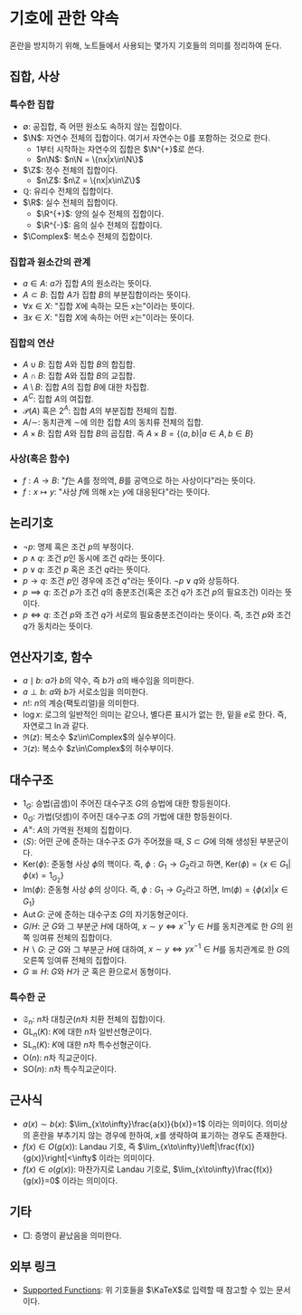 <!---
title: '기호에 관한 약속'
category: Mathematics
language: Korean
--->

# 기호에 관한 약속

혼란을 방지하기 위해, 노트들에서 사용되는 몇가지 기호들의 의미를 정리하여 둔다.

## 집합, 사상

### 특수한 집합

- $\emptyset$: 공집합, 즉 어떤 원소도 속하지 않는 집합이다.
- $\N$: 자연수 전체의 집합이다. 여기서 자연수는 $0$를 포함하는 것으로 한다.
  - $1$부터 시작하는 자연수의 집합은 $\N^{+}$로 쓴다.
  - $n\N$: $n\N = \{nx|x\in\N\}$
- $\Z$: 정수 전체의 집합이다.
  - $n\Z$: $n\Z = \{nx|x\in\Z\}$
- $\mathbb{Q}$: 유리수 전체의 집합이다.
- $\R$: 실수 전체의 집합이다.
  - $\R^{+}$: 양의 실수 전체의 집합이다.
  - $\R^{-}$: 음의 실수 전체의 집합이다.
- $\Complex$: 복소수 전체의 집합이다.

### 집합과 원소간의 관계

- $a\in A$: $a$가 집합 $A$의 원소라는 뜻이다.
- $A\subset B$: 집합 $A$가 집합 $B$의 부분집합이라는 뜻이다.
- $\forall x \in X$: "집합 $X$에 속하는 모든 $x$는"이라는 뜻이다.
- $\exists x \in X$: "집합 $X$에 속하는 어떤 $x$는"이라는 뜻이다.

### 집합의 연산

- $A\cup B$: 집합 $A$와 집합 $B$의 합집합.
- $A\cap B$: 집합 $A$와 집합 $B$의 교집합.
- $A\setminus B$: 집합 $A$의 집합 $B$에 대한 차집합.
- $A^{C}$: 집합 $A$의 여집합.
- $\mathscr{P}(A)$ 혹은 $2^A$: 집합 $A$의 부분집합 전체의 집합.
- $A/\sim$: 동치관계 $\sim$에 의한 집합 $A$의 동치류 전체의 집합.
- $A\times B$: 집합 $A$와 집합 $B$의 곱집합. 즉 $A\times B=\{(a,b)|a\in A, b\in B\}$

### 사상(혹은 함수)

- $f: A\to B$: "$f$는 $A$를 정의역, $B$를 공역으로 하는 사상이다"라는 뜻이다.
- $f: x\mapsto y$: "사상 $f$에 의해 $x$는 $y$에 대응된다"라는 뜻이다.

## 논리기호

- $\lnot p$: 명제 혹은 조건 $p$의 부정이다.
- $p\land q$: 조건 $p$인 동시에 조건 $q$라는 뜻이다.
- $p\lor q$: 조건 $p$ 혹은 조건 $q$라는 뜻이다.
- $p\longrightarrow q$: 조건 $p$인 경우에 조건 $q$"라는 뜻이다. $\neg p\lor q$와
상등하다.
- $p\implies q$: 조건 $p$가 조건 $q$의 충분조건(혹은 조건 $q$가 조건 $p$의 필요조건)
이라는 뜻이다.
- $p\iff q$: 조건 $p$와 조건 $q$가 서로의 필요충분조건이라는 뜻이다. 즉,
조건 $p$와 조건 $q$가 동치라는 뜻이다.

## 연산자기호, 함수

- $a\mid b$: $a$가 $b$의 약수, 즉 $b$가 $a$의 배수임을 의미한다.
- $a\perp b$: $a$와 $b$가 서로소임을 의미한다.
- $n!$: $n$의 계승(팩토리얼)을 의미한다.
- $\log x$: 로그의 일반적인 의미는 같으나, 별다른 표시가 없는 한, 밑을 $e$로 한다.
즉, 자연로그 $\ln$과 같다.
- $\Re(z)$: 복소수 $z\in\Complex$의 실수부이다.
- $\Im(z)$: 복소수 $z\in\Complex$의 허수부이다.

## 대수구조

- $1_G$: 승법(곱셈)이 주어진 대수구조 $G$의 승법에 대한 항등원이다.
- $0_G$: 가법(덧셈)이 주어진 대수구조 $G$의 가법에 대한 항등원이다.
- $A^{\times}$: $A$의 가역원 전체의 집합이다.
- $\langle S\rangle$: 어떤 군에 준하는 대수구조 $G$가
주어졌을 때, $S\subset G$에 의해 생성된 부분군이다.
- $\text{Ker}(\phi)$: 준동형 사상 $\phi$의 핵이다.
즉, $\phi:G_1\to G_2$라고 하면,
$\text{Ker}(\phi) = \left\{x\in G_1 | \phi(x) = 1_{G_2}\right\}$
- $\text{Im}(\phi)$: 준동형 사상 $\phi$의 상이다.
즉, $\phi:G_1\to G_2$라고 하면,
$\text{Im}(\phi) = \left\{\phi(x)|x\in G_1\right\}$
- $\text{Aut}\,G$: 군에 준하는 대수구조 $G$의 자기동형군이다.
- $G/H$: 군 $G$와 그 부분군 $H$에 대하여, $x\sim y \iff x^{-1}y\in H$를
동치관계로 한 $G$의 왼쪽 잉여류 전체의 집합이다.
- $H\backslash G$: 군 $G$와 그 부분군 $H$에 대하여, $x\sim y \iff yx^{-1}\in H$를
동치관계로 한 $G$의 오른쪽 잉여류 전체의 집합이다.
- $G\cong H$: $G$와 $H$가 군 혹은 환으로서 동형이다.

### 특수한 군

- $\mathfrak{S}_n$: $n$차 대칭군($n$차 치환 전체의 집합)이다.
- $\text{GL}_{n}(K)$: $K$에 대한 $n$차 일반선형군이다.
- $\text{SL}_{n}(K)$: $K$에 대한 $n$차 특수선형군이다.
- $\text{O}(n)$: $n$차 직교군이다.
- $\text{SO}(n)$: $n$차 특수직교군이다.

## 근사식

- $a(x) \sim b(x)$: $\lim_{x\to\infty}\frac{a(x)}{b(x)}=1$ 이라는 의미이다.
의미상의 혼란을 부추기지 않는 경우에 한하여, $x$를 생략하여 표기하는 경우도 존재한다.
- $f(x)\in O(g(x))$: Landau 기호, 즉
$\lim_{x\to\infty}\left|\frac{f(x)}{g(x)}\right|<\infty$
이라는 의미이다.
- $f(x)\in o(g(x))$: 마찬가지로 Landau 기호로,
$\lim_{x\to\infty}\frac{f(x)}{g(x)}=0$
이라는 의미이다.

## 기타

- □: 증명이 끝났음을 의미한다.

## 외부 링크

- [Supported Functions](https://katex.org/docs/supported.html):
위 기호들을 $\KaTeX$로 입력할 때 참고할 수 있는 문서이다.
